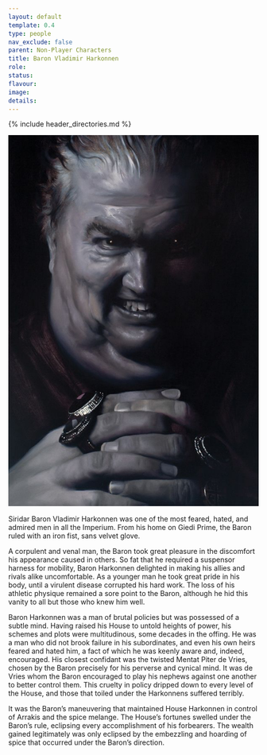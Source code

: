 ```yaml
---
layout: default
template: 0.4
type: people
nav_exclude: false
parent: Non-Player Characters
title: Baron Vladimir Harkonnen
role: 
status: 
flavour: 
image: 
details:
---
```


{% include header_directories.md %}
  
![](../../imgs/Baron%20Harkonnen.png)  

Siridar Baron Vladimir Harkonnen was one of the most
feared, hated, and admired men in all the Imperium.
From his home on Giedi Prime, the Baron ruled with an
iron fist, sans velvet glove.  

A corpulent and venal man, the Baron took great pleasure in the discomfort his appearance caused in others.
So fat that he required a suspensor harness for mobility, Baron Harkonnen delighted in making his allies and
rivals alike uncomfortable. As a younger man he took
great pride in his body, until a virulent disease corrupted
his hard work. The loss of his athletic physique remained
a sore point to the Baron, although he hid this vanity to
all but those who knew him well.  

Baron Harkonnen was a man of brutal policies but was
possessed of a subtle mind. Having raised his House
to untold heights of power, his schemes and plots were
multitudinous, some decades in the offing. He was a
man who did not brook failure in his subordinates, and
even his own heirs feared and hated him, a fact of which
he was keenly aware and, indeed, encouraged. His
closest confidant was the twisted Mentat Piter de Vries,
chosen by the Baron precisely for his perverse and cynical mind. It was de Vries whom the Baron encouraged to
play his nephews against one another to better control
them. This cruelty in policy dripped down to every level
of the House, and those that toiled under the Harkonnens suffered terribly.  

It was the Baron’s maneuvering that maintained House
Harkonnen in control of Arrakis and the spice melange.
The House’s fortunes swelled under the Baron’s rule,
eclipsing every accomplishment of his forbearers. The
wealth gained legitimately was only eclipsed by the
embezzling and hoarding of spice that occurred under
the Baron’s direction.  

